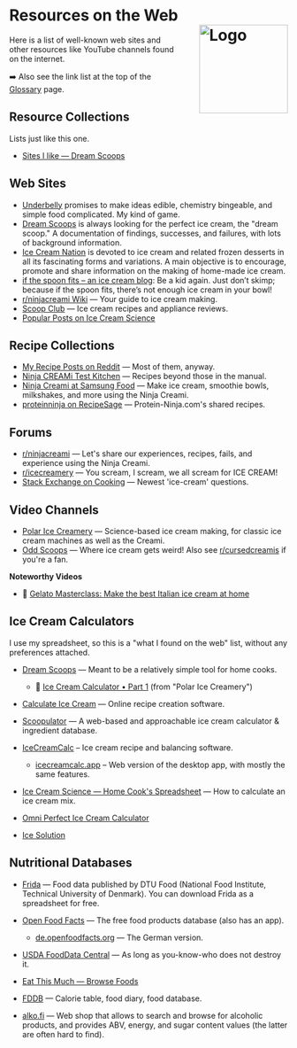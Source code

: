# Resources on the Web<img style="float: right; margin-left: 1.5em;" width=160 alt="Logo" src="/ice-creamery/info/logo-web.webp" />

Here is a list of well-known web sites and other resources like YouTube channels found on the internet.

➡️ Also see the link list at the top of the [Glossary](/ice-creamery/info/glossary/) page.

## Resource Collections
Lists just like this one.

- [Sites I like — Dream Scoops](https://www.dreamscoops.com/about-me/sites-i-like/)

## Web Sites

- [Underbelly](https://under-belly.org/category/ice-cream/) promises to make ideas edible, chemistry bingeable, and simple food complicated. My kind of game.
- [Dream Scoops](https://www.dreamscoops.com/home/) is always looking for the perfect ice cream, the "dream scoop." A documentation of findings, successes, and failures, with lots of background information.
- [Ice Cream Nation](https://www.icecreamnation.org/ice-cream-nation/) is devoted to ice cream and related frozen desserts in all its fascinating forms and variations. A main objective is to encourage, promote and share information on the making of home-made ice cream.
- [if the spoon fits – an ice cream blog](https://ifthespoonfits.com/): Be a kid again. Just don’t skimp; because if the spoon fits, there’s not enough ice cream in your bowl!
- [r/ninjacreami Wiki](https://www.reddit.com/r/ninjacreami/wiki/index/) — Your guide to ice cream making.
- [Scoop Club](https://www.scoopclub.com.au/) — Ice cream recipes and appliance reviews.
- [Popular Posts on Ice Cream Science](https://www.icecreamscience.com/popular-posts)

## Recipe Collections

- [My Recipe Posts on Reddit](https://www.reddit.com/search/?q=author%3Aj_hermann+cream) — Most of them, anyway.
- [Ninja CREAMi Test Kitchen](https://ninjatestkitchen.com/collection/ninja-creami-creations/) — Recipes beyond those in the manual.
- [Ninja Creami at Samsung Food](https://s.samsungfood.com/eWWyY) — Make ice cream, smoothie bowls, milkshakes, and more using the Ninja Creami.
- [proteinninja on RecipeSage](https://recipesage.com/#/people/@proteinninja) — Protein-Ninja.com's shared recipes.

## Forums

- [r/ninjacreami](https://www.reddit.com/r/ninjacreami/) — Let's share our experiences, recipes, fails, and experience using the Ninja Creami.
- [r/icecreamery](https://www.reddit.com/r/icecreamery/) — You scream, I scream, we all scream for ICE CREAM!
- [Stack Exchange on Cooking](https://cooking.stackexchange.com/questions/tagged/ice-cream) — Newest 'ice-cream' questions.

## Video Channels

- [Polar Ice Creamery](https://www.youtube.com/c/PolarIceCreamery) — Science-based ice cream making, for classic ice cream machines as well as the Creami.
- [Odd Scoops](https://www.youtube.com/@OddScoops) — Where ice cream gets weird! Also see [r/cursedcreamis](https://www.reddit.com/r/cursedcreamis/) if you're a fan.

**Noteworthy Videos**

- 🎦 [Gelato Masterclass: Make the best Italian ice cream at home](https://www.youtube.com/watch?v=eH1wuQg4h4Y)

## Ice Cream Calculators
I use my spreadsheet, so this is a "what I found on the web" list, without any preferences attached.

- [Dream Scoops](https://www.dreamscoops.com/ice-cream-science/ice-cream-calculator/) — Meant to be a relatively simple tool for home cooks.

    - 🎦 [Ice Cream Calculator • Part 1](https://www.youtube.com/watch?v=yx9QH_BMW2Q) (from "Polar Ice Creamery")

- [Calculate Ice Cream](https://calculateicecream.com/) — Online recipe creation software.
- [Scoopulator](https://www.scoopulator.app/calc) — A web-based and approachable ice cream calculator & ingredient database.
- [IceCreamCalc](https://icecreamcalc.com/) – Ice cream recipe and balancing software.

    - [icecreamcalc.app](https://www.icecreamcalc.app/) – Web version of the desktop app, with mostly the same features.

- [Ice Cream Science — Home Cook's Spreadsheet](https://www.icecreamscience.com/blog/calculate-ice-cream-mix) — How to calculate an ice cream mix.
- [Omni Perfect Ice Cream Calculator](https://www.omnicalculator.com/food/ice-cream)
- [Ice Solution](https://icesolution.app/)

## Nutritional Databases

- [Frida](https://frida.fooddata.dk/?lang=en) — Food data published by DTU Food (National Food Institute, Technical University of Denmark). You can download Frida as a spreadsheet for free.
- [Open Food Facts](https://world.openfoodfacts.org/discover) — The free food products database (also has an app).

    - [de.openfoodfacts.org](https://de.openfoodfacts.org/) — The German version.

- [USDA FoodData Central](https://fdc.nal.usda.gov/) — As long as you-know-who does not destroy it.
- [Eat This Much — Browse Foods](https://www.eatthismuch.com/food/browse)
- [FDDB](https://fddb.info/db/en/index.html) — Calorie table, food diary, food database.
- [alko.fi](https://www.alko.fi/en/food-and-drinks) — Web shop that allows to search and browse for alcoholic products, and provides ABV, energy, and sugar content values (the latter are often hard to find).
